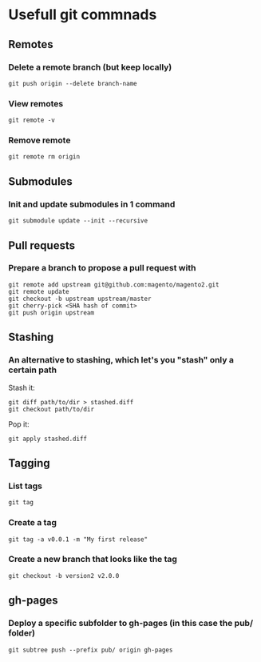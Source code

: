 # Usefull git commnads

## Remotes

### Delete a remote branch (but keep locally)

    git push origin --delete branch-name

### View remotes

    git remote -v

### Remove remote

    git remote rm origin

## Submodules

### Init and update submodules in 1 command

    git submodule update --init --recursive

## Pull requests

### Prepare a branch to propose a pull request with

    git remote add upstream git@github.com:magento/magento2.git
    git remote update
    git checkout -b upstream upstream/master
    git cherry-pick <SHA hash of commit>
    git push origin upstream

## Stashing

### An alternative to stashing, which let's you "stash" only a certain path

Stash it:

    git diff path/to/dir > stashed.diff
    git checkout path/to/dir

Pop it:

    git apply stashed.diff

## Tagging

### List tags

    git tag

### Create a tag

    git tag -a v0.0.1 -m "My first release"

### Create a new branch that looks like the tag

    git checkout -b version2 v2.0.0

## gh-pages

### Deploy a specific subfolder to gh-pages (in this case the pub/ folder)

    git subtree push --prefix pub/ origin gh-pages

